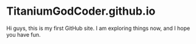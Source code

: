 # TitaniumGodCoder.github.io

Hi guys, this is my first GitHub site. I am exploring things now, and I hope you have fun.
